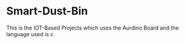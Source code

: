 # Smart-Dust-Bin
This is the IOT-Based Projects which uses the Aurdino Board and the language used is c
